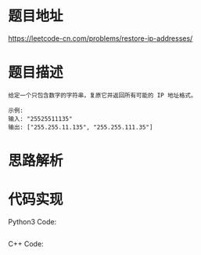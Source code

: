 # **题目地址**
https://leetcode-cn.com/problems/restore-ip-addresses/
# **题目描述**
```
给定一个只包含数字的字符串，复原它并返回所有可能的 IP 地址格式。

示例:
输入: "25525511135"
输出: ["255.255.11.135", "255.255.111.35"]
```
# **思路解析**
# **代码实现**
Python3 Code:
```

```
C++ Code:
```

```
